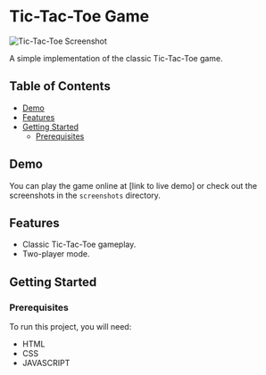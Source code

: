 # Tic-Tac-Toe Game

![Tic-Tac-Toe Screenshot]([stic-tac.png])

A simple implementation of the classic Tic-Tac-Toe game.

## Table of Contents
- [Demo](#demo)
- [Features](#features)
- [Getting Started](#getting-started)
  - [Prerequisites](#prerequisites)



## Demo

You can play the game online at [link to live demo] or check out the screenshots in the `screenshots` directory.

## Features

- Classic Tic-Tac-Toe gameplay.
- Two-player mode.

## Getting Started

### Prerequisites

To run this project, you will need:
- HTML
- CSS
- JAVASCRIPT

